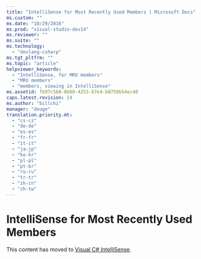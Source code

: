 ```yaml
---
title: "IntelliSense for Most Recently Used Members | Microsoft Docs"
ms.custom: ""
ms.date: "10/29/2016"
ms.prod: "visual-studio-dev14"
ms.reviewer: ""
ms.suite: ""
ms.technology: 
  - "devlang-csharp"
ms.tgt_pltfrm: ""
ms.topic: "article"
helpviewer_keywords: 
  - "IntelliSense, for MRU members"
  - "MRU members"
  - "members, viewing in IntelliSense"
ms.assetid: fb97c5b8-0b60-4253-b7e4-b8759b54ec40
caps.latest.revision: 14
ms.author: "billchi"
manager: "douge"
translation.priority.mt: 
  - "cs-cz"
  - "de-de"
  - "es-es"
  - "fr-fr"
  - "it-it"
  - "ja-jp"
  - "ko-kr"
  - "pl-pl"
  - "pt-br"
  - "ru-ru"
  - "tr-tr"
  - "zh-cn"
  - "zh-tw"
---
```

# IntelliSense for Most Recently Used Members
This content has moved to [Visual C# IntelliSense](../ide/visual-csharp-intellisense.md).
